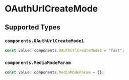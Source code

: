 # OAuthUrlCreateMode


## Supported Types

### `components.OAuthUrlCreateMode1`

```typescript
const value: components.OAuthUrlCreateMode1 = "fast";
```

### `components.MediaModeParam`

```typescript
const value: components.MediaModeParam = {};
```

